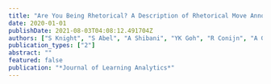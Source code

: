 ```yaml
---
title: "Are You Being Rhetorical? A Description of Rhetorical Move Annotation Tools and Open Corpus of Sample Machine-Annotated Rhetorical Moves"
date: 2020-01-01
publishDate: 2021-08-03T04:08:12.491704Z
authors: ["S Knight", "S Abel", "A Shibani", "YK Goh", "R Conijn", "A Gibson", "S Vajjala", " ..."]
publication_types: ["2"]
abstract: ""
featured: false
publication: "*Journal of Learning Analytics*"
---
```


